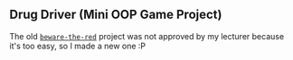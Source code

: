 ## Drug Driver (Mini OOP Game Project)

The old [`beware-the-red`](https://github.com/NaiNonTH/beware-the-red) project was not approved by my lecturer because it's too easy, so I made a new one :P